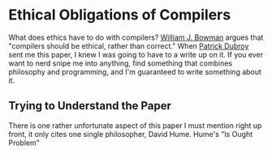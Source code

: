 # Ethical Obligations of Compilers

What does ethics have to do with compilers? [William J. Bowman](https://williamjbowman.com/resources/wjb2024-ethical-compiler.pdf) argues that "compilers should be ethical, rather than correct." When [Patrick Dubroy](https://dubroy.com/blog/) sent me this paper, I knew I was going to have to a write up on it. If you ever want to nerd snipe me into anything, find something that combines philosophy and programming, and I'm guaranteed to write something about it.

## Trying to Understand the Paper

There is one rather unfortunate aspect of this paper I must mention right up front, it only cites one single philosopher, David Hume. Hume's "Is Ought Problem" 
